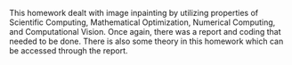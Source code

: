 This homework dealt with image inpainting by utilizing properties of Scientific Computing, Mathematical Optimization, Numerical Computing, and Computational Vision. Once again, there was a report and coding that needed to be done. There is also some theory in this homework which can be accessed through the report.

